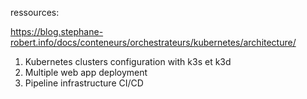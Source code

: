 ressources:

https://blog.stephane-robert.info/docs/conteneurs/orchestrateurs/kubernetes/architecture/

1. Kubernetes clusters configuration with k3s et k3d
2. Multiple web app deployment
3. Pipeline infrastructure CI/CD



